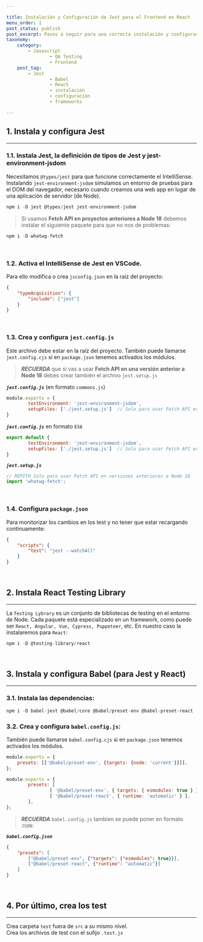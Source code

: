 ```yaml
---

title: Instalación y Configuración de Jest para el Frontend en React
menu_order: 1
post_status: publish
post_excerpt: Pasos a seguir para una correcta instalación y configuración de Jest para React.
taxonomy:
    category:
        - Javascript
				- QA Testing
				- Frontend
    post_tag:
        - Jest
				- Babel
				- React
				- instalación
				- configuración
				- frameworks

---
```



## 1. Instala y configura Jest
---

### 1.1. __Instala Jest, la definición de tipos de Jest y jest-environment-jsdom__
Necesitamos `@types/jest` para que funcione correctamente el IntelliSense. Instalando `jest-environment-jsdom` simulamos un entorno de pruebas para el DOM del navegador, necesario cuando creamos una web app en lugar de una aplicación de servidor (de Node).

```js
npm i -D jest @types/jest jest-environment-jsdom
```

> Si usamos __Fetch API en proyectos anteriores a Node 18__ debemos instalar el siguiente paquete para que no nos de problemas:

```js
npm i -D whatwg-fetch
```

<br>

### 1.2. __Activa el IntelliSense de Jest en VSCode__.
Para ello modifica o crea `jsconfig.json` en la raíz del proyecto:

```json
{	
	"typeAcquisition": {
		"include": ["jest"]
	}
}
```

<br>

### 1.3. __Crea y configura `jest.config.js`__ 
Este archivo debe estar en la raíz del proyecto. También puede llamarse `jest.config.cjs` si en `package.json` tenemos activados los módulos.

> ___RECUERDA___ que si vas a usar __Fetch API en una versión anterior a Node 18__ debes crear también el archivo `jest.setup.js`

***`jest.config.js`*** (en formato `commons.js`)

```js
module.exports = {
		testEnvironment: 'jest-environment-jsdom',
		setupFiles: ['./jest.setup.js']  // Solo para usar Fetch API en versiones anteriores a Node 18
}
```

***`jest.config.js`*** en formato `ES6`
```js
export default {
		testEnvironment: 'jest-environment-jsdom',
		setupFiles: ['./jest.setup.js']  // Solo para usar Fetch API en versiones anteriores a Node 18
}
```

***`jest.setup.js`***

```js
// REPITO Solo para usar Fetch API en versiones anteriores a Node 18
import 'whatwg-fetch';
```

<br>

### 1.4. __Configura `package.json`__
Para monitorizar los cambios en los test y no tener que estar recargando continuamente:

```json
{
	"scripts": {
		"test": "jest --watchAll"
	}
}
```

<br>

## 2. Instala React Testing Library
---
La `Testing Lybrary` es un conjunto de bibliotecas de testing en el entorno de Node. Cada paquete está especializado en un framework, como puede ser `React, Angular, Vue, Cypress, Puppeteer`, etc. En nuestro caso la instalaremos para `React`:

```js
npm i -D @testing-library/react
```

<br>

## 3. Instala y configura Babel (para Jest y React)
---

### 3.1. __Instala las dependencias:__

```js
npm i -D babel-jest @babel/core @babel/preset-env @babel-preset-react
```

### 3.2. __Crea y configura `babel.config.js`:__
También puede llamarse `babel.config.cjs` si en `package.json` tenemos activados los módulos.

[//]: # (Es una de estas dos posibilidades)

```js
module.exports = {
	presets: [['@babel/preset-env', {targets: {node: 'current'}}]],
};
```

```js
module.exports = {
		presets: [
				[ '@babel/preset-env', { targets: { esmodules: true } } ],
				[ '@babel/preset-react', { runtime: 'automatic' } ],
		],
};
```

> ___RECUERDA___ `babel.config.js` tambien se puede poner en formato `JSON`:

***`babel.config.json`***
```json
{
	"presets": [
		["@babel/preset-env", {"targets": {"esmodules": true}}],
		["@babel/preset-react", {"runtime": "automatic"}]
	]
}
```

<br>

## 4. Por último, crea los test
---

Crea carpeta `test` fuera de `src` a su mismo nivel.  
Crea los archivos de test con el sufijo `.test.js`
